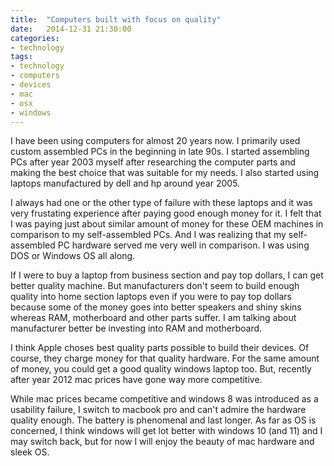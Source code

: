 ```yaml
---
title:  "Computers built with focus on quality"
date:   2014-12-31 21:30:00
categories: 
- technology
tags:
- technology
- computers
- devices
- mac
- osx
- windows
---
```


I have been using computers for almost 20 years now. I primarily used custom assembled PCs in the beginning in late 90s. I started assembling PCs after year 2003 myself after researching the computer parts and making the best choice that was suitable for my needs. I also started using laptops manufactured by dell and hp around year 2005.

I always had one or the other type of failure with these laptops and it was very frustating experience after paying good enough money for it. I felt that I was paying just about similar amount of money for these OEM machines in comparison to my self-assembled PCs. And I was realizing that my self-assembled PC hardware served me very well in comparison. I was using DOS or Windows OS all along.

If I were to buy a laptop from business section and pay top dollars, I can get better quality machine. But manufacturers don't seem to build enough quality into home section laptops even if you were to pay top dollars because some of the money goes into better speakers and shiny skins whereas RAM, motherboard and other parts suffer. I am talking about manufacturer better be investing into RAM and motherboard.

I think Apple choses best quality parts possible to build their devices. Of course, they charge money for that quality hardware. For the same amount of money, you could get a good quality windows laptop too. But, recently after year 2012 mac prices have gone way more competitive.

While mac prices became competitive and windows 8 was introduced as a usability failure, I switch to macbook pro and can't admire the hardware quality enough. The battery is phenomenal and last longer. As far as OS is concerned, I think windows will get lot better with windows 10 (and 11) and I may switch back, but for now I will enjoy the beauty of mac hardware and sleek OS.